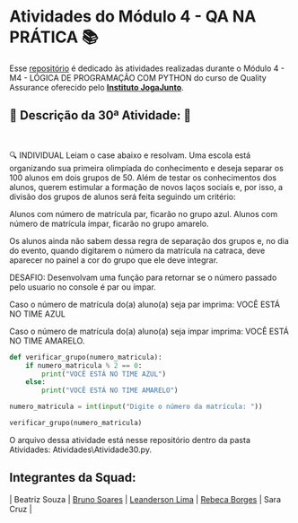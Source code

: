 # Atividades do Módulo 4 - QA NA PRÁTICA 📚

Esse [repositório](https://github.com/LeanDevLima/Squad02_M4) é dedicado às atividades realizadas durante o Módulo 4 - M4 - LÓGICA DE PROGRAMAÇÃO COM PYTHON do curso de Quality Assurance oferecido pelo [**Instituto JogaJunto**](https://www.jogajuntoinstituto.org/). 

## 🚀 Descrição da 30ª Atividade: 🌟
<br>

🔍 INDIVIDUAL Leiam o case abaixo e resolvam.
Uma escola está organizando sua primeira olimpíada do conhecimento e deseja separar os 100 alunos em dois grupos de 50. Além de testar os conhecimentos dos alunos, querem estimular a formação de novos laços sociais e, por isso, a divisão dos grupos de alunos será feita seguindo um critério:

Alunos com número de matrícula par, ficarão no grupo azul.
Alunos com número de matrícula ímpar, ficarão no grupo amarelo. 

Os alunos ainda não sabem dessa regra de separação dos grupos e, no dia do evento, quando digitarem o número da matrícula na catraca, deve aparecer no painel a cor do grupo que ele deve integrar. 

DESAFIO: Desenvolvam uma função para retornar se o número passado pelo usuario no console é par ou ímpar.

Caso o número de matrícula do(a) aluno(a) seja par imprima:
VOCÊ ESTÁ NO TIME AZUL

Caso o número de matrícula do(a) aluno(a) seja impar imprima:
VOCÊ ESTÁ NO TIME AMARELO.

```python
def verificar_grupo(numero_matricula):
    if numero_matricula % 2 == 0:
        print("VOCÊ ESTÁ NO TIME AZUL")
    else:
        print("VOCÊ ESTÁ NO TIME AMARELO")

numero_matricula = int(input("Digite o número da matrícula: "))

verificar_grupo(numero_matricula)

```

O arquivo dessa atividade está nesse repositório dentro da pasta Atividades: Atividades\Atividade30.py.

## Integrantes da Squad:

| Beatriz Souza  | [Bruno Soares](https://www.linkedin.com/in/bruno-soaresdev/)  | [Leanderson Lima](https://www.linkedin.com/in/leanderson-dias-de-lima/) | [Rebeca Borges](https://www.linkedin.com/in/rebecaborgess/) | Sara Cruz | 